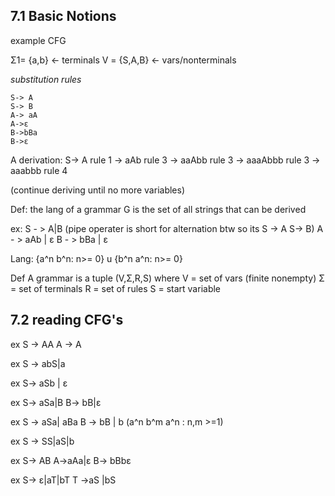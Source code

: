 
## 7.1 Basic Notions

example CFG 

Σ1= {a,b}   <- terminals
V = {S,A,B}   <- vars/nonterminals 

_substitution rules_
~~~
S-> A
S-> B
A-> aA
A->ε
B->bBa
B->ε
~~~

A derivation:
S-> A           rule 1
   -> aAb      rule 3
   -> aaAbb  rule 3
   -> aaaAbbb  rule 3
   -> aaabbb rule 4

(continue deriving until no more variables)


Def: 
the lang of a grammar G is the set of all strings that can be derived


ex: 
S - > A|B  (pipe operater is short for alternation btw so its S -> A   S-> B)
A - > aAb | ε
B - > bBa | ε

Lang: 
{a^n b^n: n>= 0} u 
{b^n a^n: n>= 0}

Def A grammar is a tuple 
(V,Σ,R,S)
where 
V = set of vars (finite nonempty)
Σ = set of terminals 
R = set of rules 
S = start variable 

## 7.2 reading CFG's 

ex 
S -> AA
A -> A

ex 
S -> abS|a

ex
S-> aSb | ε

ex 
S-> aSa|B
B-> bB|ε

ex 
S -> aSa| aBa
B -> bB | b
(a^n b^m a^n : n,m >=1)

ex
S -> SS|aS|b

ex 
S-> AB
A->aAa|ε
B-> bBbε

ex 
S-> ε|aT|bT
T ->aS |bS

